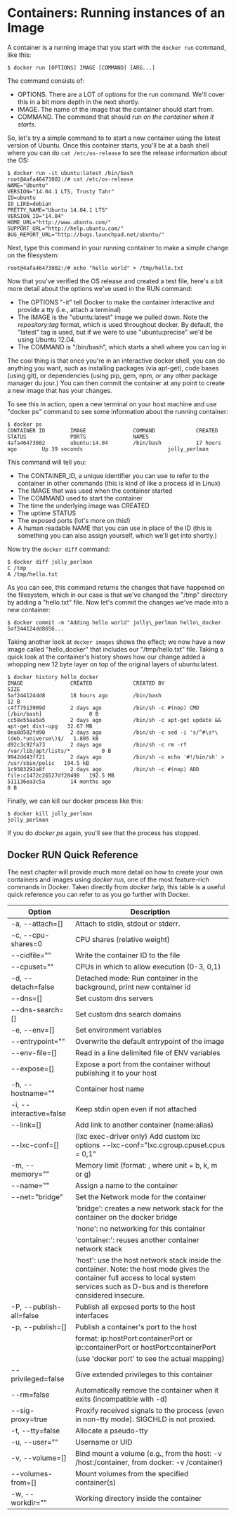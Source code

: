 # Containers: Running instances of an Image

A container is a running image that you start with the `docker run` command, like this:

```console
$ docker run [OPTIONS] IMAGE [COMMAND] [ARG...]
```

The command consists of:

* OPTIONS.  There are a LOT of options for the run command.  We'll cover this in a bit more depth in the next shortly. 
* IMAGE.  The name of the image that the container should start from.
* COMMAND.  The command that should run *on the container when it starts*.  

So, let's try a simple command to to start a new container using the latest version of Ubuntu.  Once this container starts, you'll be at a bash shell where you can do `cat /etc/os-release` to see the release information about the OS:

```console
$ docker run -it ubuntu:latest /bin/bash
root@4afa46473802:/# cat /etc/os-release 
NAME="Ubuntu"
VERSION="14.04.1 LTS, Trusty Tahr"
ID=ubuntu
ID_LIKE=debian
PRETTY_NAME="Ubuntu 14.04.1 LTS"
VERSION_ID="14.04"
HOME_URL="http://www.ubuntu.com/"
SUPPORT_URL="http://help.ubuntu.com/"
BUG_REPORT_URL="http://bugs.launchpad.net/ubuntu/"
```

Next, type this command in your running container to make a simple change on the filesystem:

```console
root@4afa46473802:/# echo "hello world" > /tmp/hello.txt
```

Now that you've verified the OS release and created a test file, here's a bit more detail about the options we've used in the RUN command:

* The OPTIONS "-it" tell Docker to make the container interactive and provide a tty (i.e., attach a terminal)
* The IMAGE is the "ubuntu:latest" image we pulled down.  Note the *repository:tag* format, which is used throughout docker.  By default, the "latest" tag is used, but if we were to use "ubuntu:precise" we'd be using Ubuntu 12.04.
* The COMMAND is "/bin/bash", which starts a shell where you can log in

The cool thing is that once you're in an interactive docker shell, you can do anything you want, such as installing packages (via apt-get), code bases (using git), or dependencies (using pip, gem, npm, or any other package manager du jour.)  You can then commit the container at any point to create a new image that has your changes.  

To see this in action, open a new terminal on your host machine and use "docker ps" command to see some information about the running container:

```console
$ docker ps
CONTAINER ID        IMAGE               COMMAND             CREATED             STATUS              PORTS               NAMES
4afa46473802        ubuntu:14.04        /bin/bash           17 hours ago        Up 39 seconds                           jolly_perlman
```

This command will tell you:

* The CONTAINER\_ID, a unique identifier you can use to refer to the container in other commands (this is kind of like a process id in Linux)
* The IMAGE that was used when the container started
* The COMMAND used to start the container
* The time the underlying image was CREATED
* The uptime STATUS
* The exposed ports (lot's more on this!)
* A human readable NAME that you can use in place of the ID (this is something you can also assign yourself, which we'll get into shortly.)

Now try the `docker diff` command:

```console
$ docker diff jolly_perlman
C /tmp
A /tmp/hello.txt
```

As you can see, this command returns the changes that have happened on the filesystem, which in our case is that we've changed the "/tmp" directory by adding a "hello.txt" file.  Now let's commit the changes we've made into a new container:

```console
$ docker commit -m "Adding hello world" jolly\_perlman hello\_docker
5af244124dd8656...
```

Taking another look at `docker images` shows the effect; we now have a new image called "hello\_docker" that includes our "/tmp/hello.txt" file.  Taking a quick look at the container's history shows how our change added a whopping new 12 byte layer on top of the original layers of ubuntu:latest.

```console
$ docker history hello_docker
IMAGE               CREATED             CREATED BY                                      SIZE
5af244124dd8        18 hours ago        /bin/bash                                       12 B
c4ff7513909d        2 days ago          /bin/sh -c #(nop) CMD [/bin/bash]               0 B
cc58e55aa5a5        2 days ago          /bin/sh -c apt-get update && apt-get dist-upg   32.67 MB
0ea0d582fd90        2 days ago          /bin/sh -c sed -i 's/^#\s*\(deb.*universe\)$/   1.895 kB
d92c3c92fa73        2 days ago          /bin/sh -c rm -rf /var/lib/apt/lists/*          0 B
9942dd43ff21        2 days ago          /bin/sh -c echo '#!/bin/sh' > /usr/sbin/polic   194.5 kB
1c9383292a8f        2 days ago          /bin/sh -c #(nop) ADD file:c1472c26527df28498   192.5 MB
511136ea3c5a        14 months ago                                                       0 B
```

Finally, we can kill our docker process like this:

```console
$ docker kill jolly_perlman
jolly_perlman
```

If you do *docker ps* again, you'll see that the process has stopped. 

## Docker RUN Quick Reference

The next chapter will provide much more detail on how to create your own containers and images using *docker run*, one of the most feature-rich commands in Docker.  Taken directly from *docker help*, this table is a useful quick reference you can refer to as you go further with Docker. 


| Option                   |  Description
|--------------------------|-----------------------------------------------------------------------|
| -a, --attach=[]          |  Attach to stdin, stdout or stderr.
| -c, --cpu-shares=0       |  CPU shares (relative weight)
| --cidfile=""             |  Write the container ID to the file
| --cpuset=""              |  CPUs in which to allow execution (0-3, 0,1)
| -d, --detach=false       |  Detached mode: Run container in the background, print new container id
| --dns=[]                 |  Set custom dns servers
| --dns-search=[]          |  Set custom dns search domains
| -e, --env=[]             |  Set environment variables
| --entrypoint=""          |  Overwrite the default entrypoint of the image
| --env-file=[]            |  Read in a line delimited file of ENV variables
| --expose=[]              |  Expose a port from the container without publishing it to your host
| -h, --hostname=""        |  Container host name
| -i, --interactive=false  |  Keep stdin open even if not attached
| --link=[]                |  Add link to another container (name:alias)
| --lxc-conf=[]            |  (lxc exec-driver only) Add custom lxc options --lxc-conf="lxc.cgroup.cpuset.cpus = 0,1"
| -m, --memory=""          |  Memory limit (format: <number><optional unit>, where unit = b, k, m or g)
| --name=""                |  Assign a name to the container
| --net="bridge"           |  Set the Network mode for the container
|                          |    'bridge': creates a new network stack for the container on the docker bridge
|                          |    'none': no networking for this container
|                          |    'container:<name or id>': reuses another container network stack
|                          |    'host': use the host network stack inside the container.  Note: the host mode gives the container full access to local system services such as D-bus and is therefore considered insecure.
| -P, --publish-all=false  |  Publish all exposed ports to the host interfaces
| -p, --publish=[]         |  Publish a container's port to the host
|                          |    format: ip:hostPort:containerPort or ip::containerPort or hostPort:containerPort
|                          |    (use 'docker port' to see the actual mapping)
| --privileged=false       |  Give extended privileges to this container
| --rm=false               |  Automatically remove the container when it exits (incompatible with -d)
| --sig-proxy=true         |  Proxify received signals to the process (even in non-tty mode). SIGCHLD is not proxied.
| -t, --tty=false          |  Allocate a pseudo-tty
| -u, --user=""            |  Username or UID
| -v, --volume=[]          |  Bind mount a volume (e.g., from the host: -v /host:/container, from docker: -v /container)
| --volumes-from=[]        |  Mount volumes from the specified container(s)
| -w, --workdir=""         |  Working directory inside the container




